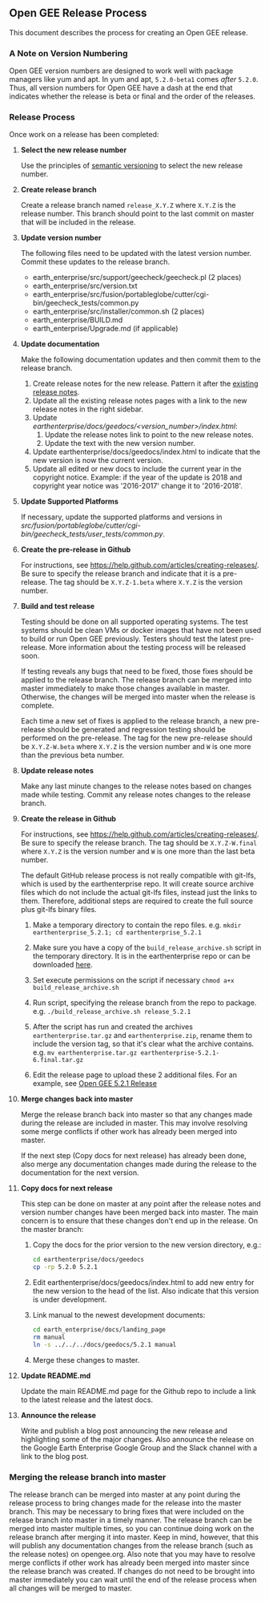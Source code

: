 ## Open GEE Release Process

This document describes the process for creating an Open GEE release.

### A Note on Version Numbering

Open GEE version numbers are designed to work well with package managers like
yum and apt. In yum and apt, `5.2.0-beta1` comes *after* `5.2.0`. Thus, all
version numbers for Open GEE have a dash at the end that indicates whether the
release is beta or final and the order of the releases.

### Release Process

Once work on a release has been completed:

1. **Select the new release number**

    Use the principles of [semantic versioning](http://semver.org/) to select
    the new release number.

1. **Create release branch**

    Create a release branch named `release_X.Y.Z` where `X.Y.Z` is the release
    number. This branch should point to the last commit on master that will be
    included in the release.

1. **Update version number**

    The following files need to be updated with the latest version number.
    Commit these updates to the release branch.

    - earth_enterprise/src/support/geecheck/geecheck.pl (2 places)
    - earth_enterprise/src/version.txt
    - earth_enterprise/src/fusion/portableglobe/cutter/cgi-bin/geecheck_tests/common.py
    - earth_enterprise/src/installer/common.sh (2 places)
    - earth_enterprise/BUILD.md 
    - earth_enterprise/Upgrade.md (if applicable)

1. **Update documentation**

    Make the following documentation updates and then commit them to the release
    branch.

    1. Create release notes for the new release. Pattern it after the [existing release notes](http://www.opengee.org/geedocs/answer/7160000.html).
    1. Update all the existing release notes pages with a link to the new
    release notes in the right sidebar.
    1. Update _earthenterprise/docs/geedocs/&lt;version_number&gt;/index.html_:
        1. Update the release notes link to point to the new release notes.
        1. Update the text with the new version number.
    1. Update earthenterprise/docs/geedocs/index.html to indicate that the new
        version is now the current version.
    1. Update all edited or new docs to include the current year in the copyright notice. Example:
if the year of the update is 2018 and copyright year notice was '2016-2017' change it to '2016-2018'.

1. **Update Supported Platforms**

    If necessary, update the supported platforms and versions in _src/fusion/portableglobe/cutter/cgi-bin/geecheck_tests/user_tests/common.py_.

1. **Create the pre-release in Github**

    For instructions, see <https://help.github.com/articles/creating-releases/>.
    Be sure to specify the release branch and indicate that it is a pre-release.
    The tag should be `X.Y.Z-1.beta` where `X.Y.Z` is the version number.

1. **Build and test release**

    Testing should be done on all supported operating systems. The test systems
    should be clean VMs or docker images that have not been used to build or run
    Open GEE previously. Testers should test the latest pre-release. More
    information about the testing process will be released soon.

    If testing reveals any bugs that need to be fixed, those fixes should be
    applied to the release branch. The release branch can be merged into master
    immediately to make those changes available in master. Otherwise, the
    changes will be merged into master when the release is complete.

    Each time a new set of fixes is applied to the release branch, a new
    pre-release should be generated and regression testing should be performed
    on the pre-release. The tag for the new pre-release should be
    `X.Y.Z-W.beta` where `X.Y.Z` is the version number and `W` is one more than
    the previous beta number.

1. **Update release notes**

    Make any last minute changes to the release notes based on changes made
    while testing. Commit any release notes changes to the release branch.

1. **Create the release in Github**

    For instructions, see <https://help.github.com/articles/creating-releases/>.
    Be sure to specify the release branch. The tag should be `X.Y.Z-W.final`
    where `X.Y.Z` is the version number and `W` is one more than the last beta
    number.

    The default GitHub release process is not really compatible with git-lfs, 
    which is used by the earthenterprise repo. It will create source archive
    files which do not include the actual git-lfs files, instead just the links
    to them. Therefore, additional steps are required to create the full source
    plus git-lfs binary files.

    1. Make a temporary directory to contain the repo files. e.g. `mkdir earthenterprise_5.2.1; cd earthenterprise_5.2.1`
   
    1. Make sure you have a copy of the `build_release_archive.sh` script in the temporary directory. It is
    in the earthenterprise repo or can be downloaded 
    [here](https://github.com/google/earthenterprise/raw/master/scripts/build_release_archive.sh).

    1. Set execute permissions on the script if necessary `chmod a+x build_release_archive.sh`

    1. Run script, specifying the release branch from the repo to package. e.g. 
    `./build_release_archive.sh release_5.2.1`

    1. After the script has run and created the archives `earthenterprise.tar.gz` and `earthenterprise.zip`, 
    rename them to include the version tag, so that it's clear what the archive contains. e.g. 
    `mv earthenterprise.tar.gz earthenterprise-5.2.1-6.final.tar.gz`

    1. Edit the release page to upload these 2 additional files. For an example, see [Open GEE 5.2.1 Release](https://github.com/google/earthenterprise/releases/tag/5.2.1-6.final)


1. **Merge changes back into master**

    Merge the release branch back into master so that any changes made during
    the release are included in master.  This may involve resolving some merge
    conflicts if other work has already been merged into master.

    If the next step (Copy docs for next release) has already been done, also
    merge any documentation changes made during the release to the documentation
    for the next version.

1. **Copy docs for next release**

    This step can be done on master at any point after the release notes and
    version number changes have been merged back into master. The main concern
    is to ensure that these changes don't end up in the release.
  On the master branch:
    1. Copy the docs for the prior version to the new version directory, e.g.:

        ```bash
        cd earthenterprise/docs/geedocs
        cp -rp 5.2.0 5.2.1
        ```

    1. Edit earthenterprise/docs/geedocs/index.html to add new entry for the new
     version to the head of the list. Also indicate that this version is under development.
    1. Link manual to the newest development documents:

        ```bash
        cd earth_enterprise/docs/landing_page
        rm manual
        ln -s ../../../docs/geedocs/5.2.1 manual
        ```

    1. Merge these changes to master.

1. **Update README.md**

    Update the main README.md page for the Github repo to include a link to the
    latest release and the latest docs.

1. **Announce the release**

    Write and publish a blog post announcing the new release and highlighting
    some of the major changes. Also announce the release on the Google Earth
    Enterprise Google Group and the Slack channel with a link to the blog post.

### Merging the release branch into master

The release branch can be merged into master at any point during the release
process to bring changes made for the release into the master branch. This may
be necessary to bring fixes that were included on the release branch into master
in a timely manner. The release branch can be merged into master multiple
times, so you can continue doing work on the release branch after merging it
into master. Keep in mind, however, that this will publish any documentation
changes from the release branch (such as the release notes) on opengee.org. Also
note that you may have to resolve merge conflicts if other work has already been
merged into master since the release branch was created. If changes do not need
to be brought into master immediately you can wait until the end of the release
process when all changes will be merged to master.